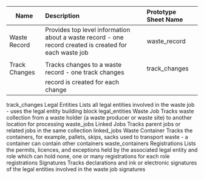 |Name              |Description                                         |Prototype Sheet Name       |
|------------------|:---------------------------------------------------|:--------------------------|
|Waste Record      |Provides top level information about a waste record - one record created is created for each waste job  |waste_record               |
|                  | |                           |
|Track Changes     |Tracks changes to a waste record - one track changes|track_changes              |
|                  |record is created for each change                   |                           |

track_changes
Legal Entities
Lists all legal entities involved in the waste job - uses the legal entity building block
legal_entities
Waste Job
Tracks waste collection from a waste holder (a waste producer or waste site) to another location for processing
waste_jobs
Linked Jobs
Tracks parent jobs or related jobs in the same collection
linked_jobs
Waste Container
Tracks the containers, for example, pallets, skips, sacks used to transport waste - a container can contain other containers
waste_containers
Registrations
Lists the permits, licences, and exceptions held by the associated legal entity and role which can hold none, one or many registrations for each role
registrations
Signatures
Tracks declarations and ink or electronic signatures of the legal entities involved in the waste job
signatures
